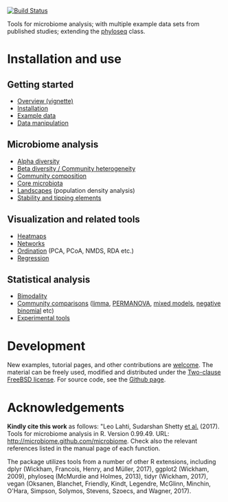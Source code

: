 <!--
  %\VignetteIndexEntry{microbiome tutorial}
  %\VignetteEngine{knitr::rmarkdown}
  %\usepackage[utf8]{inputenc}
  %\VignetteEncoding{UTF-8}
-->
[![Build
Status](https://api.travis-ci.org/microbiome/microbiome.png)](https://travis-ci.org/microbiome/microbiome)

Tools for microbiome analysis; with multiple example data sets from
published studies; extending the
[phyloseq](http://joey711.github.io/phyloseq/import-data) class.

Installation and use
====================

Getting started
---------------

-   [Overview (vignette)](https://github.com/microbiome/microbiome/blob/master/vignettes/vignette.md)
-   [Installation](Template.html)
-   [Example data](Data.html)
-   [Data manipulation](Preprocessing.html)

Microbiome analysis
-------------------

-   [Alpha diversity](Diversity.html)
-   [Beta diversity / Community heterogeneity](Betadiversity.html)
-   [Community composition](Composition.html)
-   [Core microbiota](Core.html)
-   [Landscapes](Landscaping.html) (population density analysis)
-   [Stability and tipping elements](Stability.html)

Visualization and related tools
-------------------------------

-   [Heatmaps](Heatmap.html)
-   [Networks](Networks.html)
-   [Ordination](Ordination.html) (PCA, PCoA, NMDS, RDA etc.)
-   [Regression](Regression.html)

Statistical analysis
--------------------

-   [Bimodality](Bimodality.html)
-   [Community comparisons](Comparisons.html) ([limma](limma.html),
    [PERMANOVA](PERMANOVA.html), [mixed models](Mixedmodels.html),
    [negative binomial](Negativebinomial.html) etc)
-   [Experimental tools](Experimental.html)

Development
===========

New examples, tutorial pages, and other contributions are
[welcome](Contributing.html). The material can be freely used, modified
and distributed under the [Two-clause FreeBSD
license](http://en.wikipedia.org/wiki/BSD_licenses). For source code,
see the [Github page](https://github.com/microbiome/microbiome/).

Acknowledgements
================

**Kindly cite this work** as follows: "Leo Lahti, Sudarshan Shetty [et
al.](https://github.com/microbiome/microbiome/graphs/contributors)
(2017). Tools for microbiome analysis in R. Version 0.99.49. URL:
<http://microbiome.github.com/microbiome>. Check also the relevant
references listed in the manual page of each function.

The package utilizes tools from a number of other R extensions,
including dplyr (Wickham, Francois, Henry, and Müller, 2017), ggplot2
(Wickham, 2009), phyloseq (McMurdie and Holmes, 2013), tidyr (Wickham,
2017), vegan (Oksanen, Blanchet, Friendly, Kindt, Legendre, McGlinn,
Minchin, O'Hara, Simpson, Solymos, Stevens, Szoecs, and Wagner, 2017).
